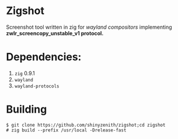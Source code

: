 # Zigshot

Screenshot tool written in zig for _wayland compositors_ implementing **zwlr_screencopy_unstable_v1 protocol.**

# Dependencies:

1. `zig` 0.9.1
1. `wayland`
1. `wayland-protocols`

# Building

```console
$ git clone https://github.com/shinyzenith/zigshot;cd zigshot
# zig build --prefix /usr/local -Drelease-fast
```
